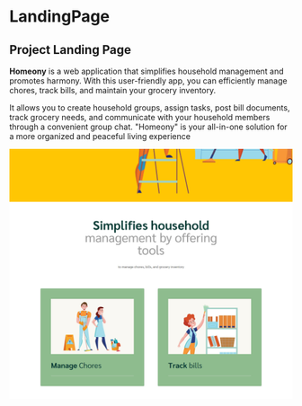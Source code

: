 # LandingPage

## Project Landing Page

 **Homeony** is a web application that simplifies household management and promotes harmony. With this user-friendly app, you can efficiently manage chores, track bills, and maintain your grocery inventory.

 It allows you to create household groups, assign tasks, post bill documents, track grocery needs, and communicate with your household members through a convenient group chat. "Homeony" is your all-in-one solution for a more organized and peaceful living experience

 ![Screenshot of Homeony is a web application that simplifies household management .](assets/images/LandingPage.jpg)

